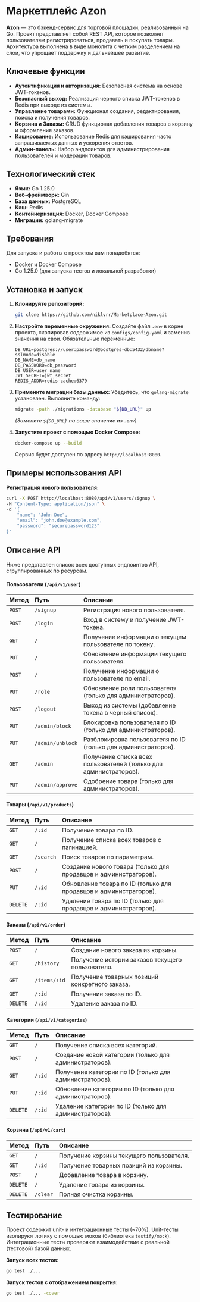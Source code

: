 # Маркетплейс Azon

**Azon** — это бэкенд-сервис для торговой площадки, реализованный на Go. 
Проект представляет собой REST API, которое позволяет пользователям регистрироваться, 
продавать и покупать товары. Архитектура выполнена в виде монолита с четким разделением на слои, 
что упрощает поддержку и дальнейшее развитие.


## Ключевые функции

* **Аутентификация и авторизация:** Безопасная система на основе JWT-токенов.
* **Безопасный выход:** Реализация черного списка JWT-токенов в Redis при выходе из системы.
* **Управление товарами:** Функционал создания, редактирования, поиска и получения товаров.
* **Корзина и Заказы:** CRUD функционал добавления товаров в корзину и оформления заказов.
* **Кэширование:** Использование Redis для кэширования часто запрашиваемых данных и ускорения ответов.
* **Админ-панель:** Набор эндпоинтов для администрирования пользователей и модерации товаров.

## Технологический стек

-   **Язык:** Go 1.25.0
-   **Веб-фреймворк:** Gin
-   **База данных:** PostgreSQL
-   **Кэш:** Redis
-   **Контейнеризация:** Docker, Docker Compose
-   **Миграции:** golang-migrate


## Требования

Для запуска и работы с проектом вам понадобятся:
* Docker и Docker Compose
* Go 1.25.0 (для запуска тестов и локальной разработки)

## Установка и запуск

1.  **Клонируйте репозиторий:**
    ```sh
    git clone https://github.com/niklvrr/Marketplace-Azon.git
    ```

2.  **Настройте переменные окружения:**
    Создайте файл `.env` в корне проекта, скопировав содержимое из `configs/config.yaml` и заменив значения на свои. Обязательные переменные:
    ```env
    DB_URL=postgres://user:password@postgres-db:5432/dbname?sslmode=disable
    DB_NAME=db_name
    DB_PASSWORD=db_password
    DB_USER=user_name
    JWT_SECRET=jwt_secret
    REDIS_ADDR=redis-cache:6379
    ```

3.  **Примените миграции базы данных:**
    Убедитесь, что `golang-migrate` установлен. Выполните команду:
    ```sh
    migrate -path ./migrations -database "${DB_URL}" up
    ```
    *(Замените `${DB_URL}` на ваше значение из `.env`)*

4.  **Запустите проект с помощью Docker Compose:**
    ```sh
    docker-compose up --build
    ```
    Сервис будет доступен по адресу `http://localhost:8080`.

## Примеры использования API

**Регистрация нового пользователя:**

```sh
curl -X POST http://localhost:8080/api/v1/users/signup \
-H "Content-Type: application/json" \
-d '{
    "name": "John Doe",
    "email": "john.doe@example.com",
    "password": "securepassword123"
}'
``` 

## Описание API

Ниже представлен список всех доступных эндпоинтов API, сгруппированных по ресурсам.

#### Пользователи (`/api/v1/user`)
| Метод | Путь | Описание |
| :--- | :--- | :--- |
| `POST` | `/signup` | Регистрация нового пользователя. |
| `POST` | `/login` | Вход в систему и получение JWT-токена. |
| `GET` | `/` | Получение информации о текущем пользователе по токену. |
| `PUT` | `/` | Обновление информации текущего пользователя. |
| `POST` | `/` | Получение информации о пользователе по email. |
| `PUT` | `/role` | Обновление роли пользователя (только для администраторов). |
| `POST` | `/logout` | Выход из системы (добавление токена в черный список). |
| `PUT` | `/admin/block` | Блокировка пользователя по ID (только для администраторов). |
| `PUT` | `/admin/unblock` | Разблокировка пользователя по ID (только для администраторов). |
| `GET` | `/admin` | Получение списка всех пользователей (только для администраторов). |
| `PUT` | `/admin/approve`| Одобрение товара (только для администраторов). |

#### Товары (`/api/v1/products`)
| Метод | Путь | Описание |
| :--- | :--- | :--- |
| `GET` | `/:id` | Получение товара по ID. |
| `GET` | `/` | Получение списка всех товаров с пагинацией. |
| `GET` | `/search` | Поиск товаров по параметрам. |
| `POST` | `/` | Создание нового товара (только для продавцов и администраторов). |
| `PUT` | `/:id` | Обновление товара по ID (только для продавцов и администраторов). |
| `DELETE`| `/:id` | Удаление товара по ID (только для продавцов и администраторов). |

#### Заказы (`/api/v1/order`)
| Метод | Путь | Описание |
| :--- | :--- | :--- |
| `POST` | `/` | Создание нового заказа из корзины. |
| `GET` | `/history` | Получение истории заказов текущего пользователя. |
| `GET` | `/items/:id` | Получение товарных позиций конкретного заказа. |
| `GET` | `/:id` | Получение заказа по ID. |
| `DELETE`| `/:id` | Удаление заказа по ID. |

#### Категории (`/api/v1/categories`)
| Метод | Путь | Описание |
| :--- | :--- | :--- |
| `GET` | `/` | Получение списка всех категорий. |
| `POST` | `/` | Создание новой категории (только для администраторов). |
| `GET` | `/:id` | Получение категории по ID (только для администраторов). |
| `PUT` | `/:id` | Обновление категории по ID (только для администраторов). |
| `DELETE`| `/:id` | Удаление категории по ID (только для администраторов). |

#### Корзина (`/api/v1/cart`)
| Метод | Путь | Описание |
| :--- | :--- | :--- |
| `GET` | `/` | Получение корзины текущего пользователя. |
| `GET` | `/:id` | Получение товарных позиций из корзины. |
| `POST` | `/` | Добавление товара в корзину. |
| `DELETE`| `/` | Удаление товара из корзины. |
| `DELETE`| `/clear` | Полная очистка корзины. |

## Тестирование

Проект содержит unit- и интеграционные тесты (~70%). Unit-тесты изолируют логику с помощью моков (библиотека `testify/mock`). Интеграционные тесты проверяют взаимодействие с реальной (тестовой) базой данных.

**Запуск всех тестов:**
```sh
go test ./...
````

**Запуск тестов с отображением покрытия:**

```sh
go test ./... -cover
```